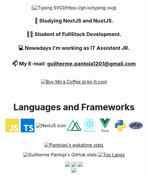 <div align="center">

[![Typing SVG](https://readme-typing-svg.demolab.com?font=Fira+Sans&weight=600&size=34&duration=2000&pause=2000&color=F7941D&center=true&vCenter=true&width=796&lines=Hello+There!;My+name+is+Guilherme+Pantoja;I'm+21+and+living+in+Brazil;Studying+Software+Engineering+and;Software+Development.;I+hope+you+have+a+good+time+at+my+Github!)](https://git.io/typing-svg)

### 🌱 Studying NextJS and NuxtJS.

### :face_in_clouds: Student of FullStack Development.

### :computer: Nowadays I'm working as IT Assistant JR.

### 📫 My E-mail: guilherme.pantoja1201@gmail.com

<br/>
<a href="https://ko-fi.com/guilhermepantoja" target="_blank"><img height='35' style='border:0px;height:46px;' src='https://az743702.vo.msecnd.net/cdn/kofi3.png?v=0' alt='Buy Me a Coffee at ko-fi.com' />
</a>

</div>

<br/>

<div align="center" >

# Languages and Frameworks

  <img align="center" alt="JavaScript Icon" height="45" width="45" src="https://raw.githubusercontent.com/devicons/devicon/master/icons/javascript/javascript-plain.svg">
  <img align="center" alt="TypeScript Icon" height="45" width="45" src="https://raw.githubusercontent.com/devicons/devicon/1119b9f84c0290e0f0b38982099a2bd027a48bf1/icons/typescript/typescript-original.svg">
  <img align="center" alt="NextJS icon" height="45" width="45" src="https://d2nir1j4sou8ez.cloudfront.net/wp-content/uploads/2021/12/nextjs-boilerplate-logo.png">
  <img align="center" alt="NuxtJS icon" height="45" width="45" src="https://raw.githubusercontent.com/devicons/devicon/1119b9f84c0290e0f0b38982099a2bd027a48bf1/icons/nuxtjs/nuxtjs-original.svg">
  <img align="center" alt="React Icon" height="45" width="45" src="https://raw.githubusercontent.com/devicons/devicon/1119b9f84c0290e0f0b38982099a2bd027a48bf1/icons/react/react-original-wordmark.svg">
  <img align="center" alt="VueJS Icon" height="45" width="45" src="https://raw.githubusercontent.com/devicons/devicon/1119b9f84c0290e0f0b38982099a2bd027a48bf1/icons/vuejs/vuejs-original-wordmark.svg"/>
  <img align="center" alt="Python" height="45" width="45" src="https://raw.githubusercontent.com/devicons/devicon/1119b9f84c0290e0f0b38982099a2bd027a48bf1/icons/python/python-original.svg">
  <img align="center" alt="PHP Icon" height="45" width="45" src="https://raw.githubusercontent.com/devicons/devicon/1119b9f84c0290e0f0b38982099a2bd027a48bf1/icons/php/php-original.svg">
</div>

<div align="center">
<br />
  <div align="center">

[![Pantojas's wakatime stats](https://github-readme-stats.vercel.app/api/wakatime?username=@guilxp&layout=compact&theme=vision-friendly-dark)](https://github.com/guilxp/github-readme-stats)

![Guilherme Pantoja's GitHub stats](https://github-readme-stats.vercel.app/api?username=guilxp&show_icons=true&theme=vision-friendly-dark)
[![Top Langs](https://github-readme-stats.vercel.app/api/top-langs/?username=guilxp&langs_count=8&layout=compact&theme=vision-friendly-dark)](https://github.com/guilxp/github-readme-stats)

  </div>
  <div align="center">
      <a href="https://www.linkedin.com/in/guilherme-pantoja-7694a6208/" target="_blank"><img src="https://img.shields.io/badge/-LinkedIn-%230077B5?style=for-the-badge&logo=linkedin&logoColor=white" target="_blank"></a> 
      <a href="https://codepen.io/guilxp" target="_blank"><img src="https://img.shields.io/badge/Codepen-000000?style=for-the-badge&logo=codepen&logoColor=white" target="_blank"></a>
      <a href="mailto:guilherme.pantoja1201@gmail.com" target="_blank"><img src="https://img.shields.io/badge/Gmail-D14836?style=for-the-badge&logo=gmail&logoColor=white"></a> 
      
  </div>
<img src="https://capsule-render.vercel.app/api?type=waving&color=gradient&height=100&section=footer&width=332em"/>
    
##
</div>
</p>
